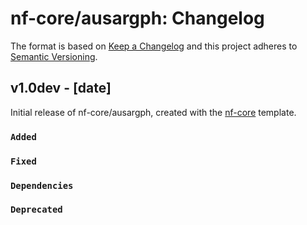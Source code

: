 # nf-core/ausargph: Changelog

The format is based on [Keep a Changelog](https://keepachangelog.com/en/1.0.0/)
and this project adheres to [Semantic Versioning](https://semver.org/spec/v2.0.0.html).

## v1.0dev - [date]

Initial release of nf-core/ausargph, created with the [nf-core](https://nf-co.re/) template.

### `Added`

### `Fixed`

### `Dependencies`

### `Deprecated`
